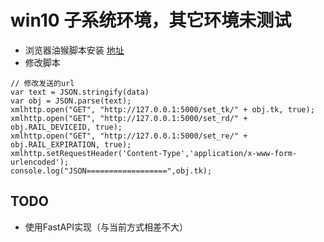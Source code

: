 # win10 子系统环境，其它环境未测试
* 浏览器油猴脚本安装 [地址](https://github.com/Famine-Life/get12306cookie)
* 修改脚本
```
// 修改发送的url
var text = JSON.stringify(data)
var obj = JSON.parse(text);
xmlhttp.open("GET", "http://127.0.0.1:5000/set_tk/" + obj.tk, true);
xmlhttp.open("GET", "http://127.0.0.1:5000/set_rd/" + obj.RAIL_DEVICEID, true);
xmlhttp.open("GET", "http://127.0.0.1:5000/set_re/" + obj.RAIL_EXPIRATION, true);
xmlhttp.setRequestHeader('Content-Type','application/x-www-form-urlencoded');
console.log("JSON==================",obj.tk);
```
## TODO
* 使用FastAPI实现（与当前方式相差不大）
